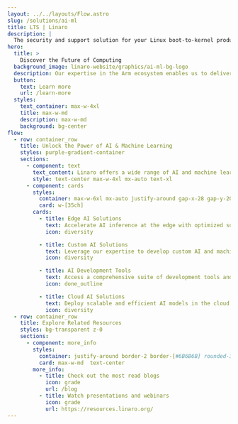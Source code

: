 ```yaml
---
layout: ../../layouts/Flow.astro
slug: /solutions/ai-ml
title: LTS | Linaro
description: |
  The security and support solution for your Linux boot-to-kernel product needs levelled-up with advanced Continuous Integration (CI) pipelines and LAVA technology
hero:
  title: >
    Discover the Future of Computing
  background_image: linaro-website/graphics/ai-ml-bg-logo
  description: Our expertise in the Arm ecosystem enables us to deliver high-performance, efficient, and scalable solutions for your AI-driven applications. From optimized frameworks to hardware acceleration, we provide a comprehensive suite of tools and technologies designed to empower developers, data scientists, and businesses to unlock the true potential of artificial intelligence.
  button:
    text: Learn more
    url: /learn-more
  styles:
    text_container: max-w-4xl
    title: max-w-md
    description: max-w-md
    background: bg-center
flow:
  - row: container_row
    title: Unlock the Power of AI & Machine Learning
    styles: purple-gradient-container
    sections:
      - component: text
        text_content: Linaro offers a wide range of AI and machine learning solutions tailored to various industries and use cases. Our offerings include
        style: text-center max-w-4xl mx-auto text-xl
      - component: cards
        styles:
          container: max-w-6xl mx-auto justify-around gap-x-28 gap-y-20 my-20
          card: w-[35ch]
        cards:
          - title: Edge AI Solutions
            text: Accelerate AI inference at the edge with optimized software solutions for IoT devices, embedded systems, and edge servers.
            icon: diversity

          - title: Custom AI Solutions
            text: Leverage our expertise to develop custom AI and machine learning solutions that address your unique business challenges and objectives.
            icon: diversity

          - title: AI Development Tools
            text: Access a comprehensive suite of development tools and resources for building, testing, and optimizing AI and machine learning applications on ARM-based platforms.
            icon: done_outline

          - title: Cloud AI Solutions
            text: Deploy scalable and efficient AI models in the cloud with our optimized software frameworks, libraries, and tools for data processing, training, and inference.
            icon: diversity
  - row: container_row
    title: Explore Related Resources
    styles: bg-transparent z-0
    sections:
      - component: more_info
        styles:
          container: justify-around border-2 border-[#6B6B6B] rounded-3xl py-10
          card: max-w-md  text-center
        more_info:
          - title: Check out the most read blogs
            icon: grade
            url: /blog
          - title: Watch presentations and webinars
            icon: grade
            url: https://resources.linaro.org/
---
```

